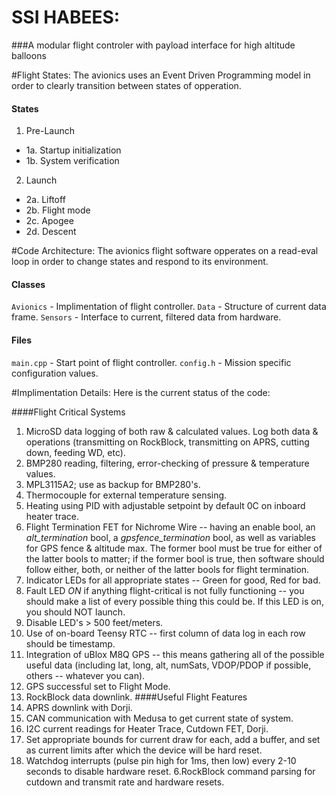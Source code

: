 # SSI HABEES:
###A modular flight controler with payload interface for high altitude balloons

#Flight States:
The avionics uses an Event Driven Programming model in order to clearly transition between states of opperation.

#### States
1. Pre-Launch  
 - 1a. Startup  initialization
 - 1b. System verification
2. Launch
 - 2a. Liftoff
 - 2b. Flight mode
 - 2c. Apogee
 - 2d. Descent

#Code Architecture:
The avionics flight software opperates on a read-eval loop in order to change states and respond to its environment.

#### Classes
`Avionics` - Implimentation of flight controller.
`Data` - Structure of current data frame.
`Sensors` - Interface to current, filtered data from hardware.

#### Files
`main.cpp` - Start point of flight controller.
`config.h` - Mission specific configuration values.

#Implimentation Details:
Here is the current status of the code:

####Flight Critical Systems
1. MicroSD data logging of both raw & calculated values. Log both data & operations (transmitting on RockBlock, transmitting on APRS, cutting down, feeding WD, etc).
2. BMP280 reading, filtering, error-checking of pressure & temperature values.
3. MPL3115A2; use as backup for BMP280's.
4. Thermocouple for external temperature sensing.
5. Heating using PID with adjustable setpoint by default 0C on inboard heater trace.
6. Flight Termination FET for Nichrome Wire -- having an enable bool, an *alt_termination* bool, a *gpsfence_termination* bool, as well as variables for GPS fence & altitude max. The former bool must be true for either of the latter bools to matter; if the former bool is true, then software should follow either, both, or neither of the latter bools for flight termination.
7. Indicator LEDs for all appropriate states -- Green for good, Red for bad.
8. Fault LED *ON* if anything flight-critical is not fully functioning -- you should make a list of every possible thing this could be. If this LED is on, you should NOT launch.
9. Disable LED's > 500 feet/meters.
10. Use of on-board Teensy RTC -- first column of data log in each row should be timestamp.
11. Integration of uBlox M8Q GPS -- this means gathering all of the possible useful data (including lat, long, alt, numSats, VDOP/PDOP if possible, others -- whatever you can).
12. GPS successful set to Flight Mode.
13. RockBlock data downlink.
####Useful Flight Features
1. APRS downlink with Dorji.
2. CAN communication with Medusa to get current state of system.
3. I2C current readings for Heater Trace, Cutdown FET, Dorji.
4. Set appropriate bounds for current draw for each, add a buffer, and set as current limits after which the device will be hard reset.
5. Watchdog interrupts (pulse pin high for 1ms, then low) every 2-10 seconds to disable hardware reset.
6.RockBlock command parsing for cutdown and transmit rate and hardware resets.
